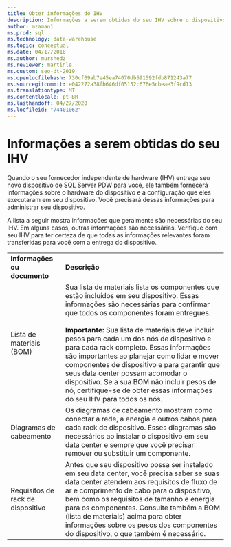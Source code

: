 ```yaml
---
title: Obter informações do IHV
description: Informações a serem obtidas do seu IHV sobre o dispositivo de sistema de plataforma de análise.
author: mzaman1
ms.prod: sql
ms.technology: data-warehouse
ms.topic: conceptual
ms.date: 04/17/2018
ms.author: murshedz
ms.reviewer: martinle
ms.custom: seo-dt-2019
ms.openlocfilehash: 730cf09ab7e45ea74070db591592fdb871243a77
ms.sourcegitcommit: e042272a38fb646df05152c676e5cbeae3f9cd13
ms.translationtype: MT
ms.contentlocale: pt-BR
ms.lasthandoff: 04/27/2020
ms.locfileid: "74401062"
---
```

# <a name="information-to-obtain-from-your-ihv"></a>Informações a serem obtidas do seu IHV
Quando o seu fornecedor independente de hardware (IHV) entrega seu novo dispositivo de SQL Server PDW para você, ele também fornecerá informações sobre o hardware do dispositivo e a configuração que eles executaram em seu dispositivo. Você precisará dessas informações para administrar seu dispositivo.  
  
A lista a seguir mostra informações que geralmente são necessárias do seu IHV. Em alguns casos, outras informações são necessárias. Verifique com seu IHV para ter certeza de que todas as informações relevantes foram transferidas para você com a entrega do dispositivo.  
  
|||  
|-|-|  
|**Informações ou documento**|**Descrição**|  
|Lista de materiais (BOM)|Sua lista de materiais lista os componentes que estão incluídos em seu dispositivo. Essas informações são necessárias para confirmar que todos os componentes foram entregues.<br /><br />**Importante:** Sua lista de materiais deve incluir pesos para cada um dos nós de dispositivo e para cada rack completo. Essas informações são importantes ao planejar como lidar e mover componentes de dispositivo e para garantir que seus data center possam acomodar o dispositivo. Se a sua BOM não incluir pesos de nó, certifique-se de obter essas informações do seu IHV para todos os nós.|  
|Diagramas de cabeamento|Os diagramas de cabeamento mostram como conectar a rede, a energia e outros cabos para cada rack de dispositivo. Esses diagramas são necessários ao instalar o dispositivo em seu data center e sempre que você precisar remover ou substituir um componente.|  
|Requisitos de rack de dispositivo|Antes que seu dispositivo possa ser instalado em seu data center, você precisa saber se suas data center atendem aos requisitos de fluxo de ar e comprimento de cabo para o dispositivo, bem como os requisitos de tamanho e energia para os componentes. Consulte também a BOM (lista de materiais) acima para obter informações sobre os pesos dos componentes do dispositivo, o que também é necessário.|  
  
